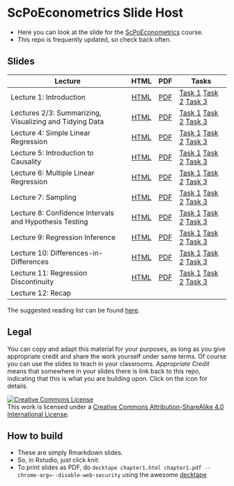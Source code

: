 # ScPoEconometrics Slide Host

* Here you can look at the slide for the [ScPoEconometrics](https://github.com/ScPoEcon/ScPoEconometrics) course.
* This repo is frequently updated, so check back often.


## Slides

| Lecture | HTML | PDF | Tasks |
|---------|:----:|:---:|-------|
| Lecture 1: Introduction | [HTML](https://raw.githack.com/ScPoEcon/ScPoEconometrics-Slides/master/chapter1/chapter1.html) | [PDF](https://rawcdn.githack.com/ScPoEcon/ScPoEconometrics-Slides/master/chapter1/chapter1.pdf) | [Task 1]()   [Task 2]()   [Task 3]() |
| Lectures 2/3: Summarizing, Visualizing and Tidying Data | [HTML](https://raw.githack.com/ScPoEcon/ScPoEconometrics-Slides/master/chapter2/chapter2.html) | [PDF](https://rawcdn.githack.com/ScPoEcon/ScPoEconometrics-Slides/master/chapter2/chapter2.pdf) | [Task 1]() [Task 2]() [Task 3]() |
| Lecture 4: Simple Linear Regression | [HTML](https://raw.githack.com/ScPoEcon/ScPoEconometrics-Slides/master/chapter3/chapter3.html) | [PDF](https://rawcdn.githack.com/ScPoEcon/ScPoEconometrics-Slides/master/chapter3/chapter3.pdf) | [Task 1]() [Task 2]() [Task 3]() |
| Lecture 5: Introduction to Causality | [HTML](https://raw.githack.com/ScPoEcon/ScPoEconometrics-Slides/master/chapter_causality/causality.html) | [PDF](https://rawcdn.githack.com/ScPoEcon/ScPoEconometrics-Slides/master/chapter_causality/causality.pdf) | [Task 1]() [Task 2]() [Task 3]() |
| Lecture 6: Multiple Linear Regression | [HTML](https://raw.githack.com/ScPoEcon/ScPoEconometrics-Slides/master/chapter4/chapter4.html) | [PDF](https://rawcdn.githack.com/ScPoEcon/ScPoEconometrics-Slides/master/chapter4/chapter4.pdf) | [Task 1]() [Task 2]() [Task 3]() |
| Lecture 7: Sampling | [HTML](https://raw.githack.com/ScPoEcon/ScPoEconometrics-Slides/master/chapter6/chapter6.html) | [PDF](https://rawcdn.githack.com/ScPoEcon/ScPoEconometrics-Slides/master/chapter6/chapter6.pdf) | [Task 1]() [Task 2]() [Task 3]() |
Lecture 8: Confidence Intervals and Hypothesis Testing | [HTML](https://raw.githack.com/ScPoEcon/ScPoEconometrics-Slides/master/chapter_CI_hypothesis/CI_and_hypothesis_test.html) | [PDF](https://rawcdn.githack.com/ScPoEcon/ScPoEconometrics-Slides/master/chapter_CI_hypothesis/CI_and_hypothesis_test.pdf) | [Task 1]() [ Task 2]() [Task 3]() |
| Lecture 9: Regression Inference | [HTML](https://raw.githack.com/ScPoEcon/ScPoEconometrics-Slides/master/chapter_reginference/reg_inference.html) | [PDF](https://rawcdn.githack.com/ScPoEcon/ScPoEconometrics-Slides/master/chapter_reginference/reg_inference.pdf) | [Task 1]() [Task 2]() [Task 3]() |
| Lecture 10: Differences-in-Differences | [HTML](https://raw.githack.com/ScPoEcon/ScPoEconometrics-Slides/master/chapter_did/chapter_did.html) | [PDF](https://rawcdn.githack.com/ScPoEcon/ScPoEconometrics-Slides/master/chapter_did/chapter_did.pdf) | [Task 1]() [Task 2]() [Task 3]() |
| Lecture 11: Regression Discontinuity | [HTML](https://raw.githack.com/ScPoEcon/ScPoEconometrics-Slides/master/chapter-RDD/RDD.html) | [PDF](https://rawcdn.githack.com/ScPoEcon/ScPoEconometrics-Slides/master/chapter-RDD/RDD.pdf) | [Task 1]() [Task 2]() [Task 3]() |
| Lecture 12: Recap | | | |

The suggested reading list can be found [here](https://github.com/ScPoEcon/ScPoEconometrics-Slides/blob/master/syllabus.md).

## Legal

You can copy and adapt this material for your purposes, as long as you give appropriate credit and share the work yourself  under same terms. Of course you can use the slides to teach in your classrooms. *Appropriate Credit* means that somewhere in your slides there is link back to this repo, indicating that this is what you are building upon. Click on the icon for details.

<a rel="license" href="http://creativecommons.org/licenses/by-sa/4.0/"><img alt="Creative Commons License" style="border-width:0" src="https://i.creativecommons.org/l/by-sa/4.0/88x31.png" /></a><br />This work is licensed under a <a rel="license" href="http://creativecommons.org/licenses/by-sa/4.0/">Creative Commons Attribution-ShareAlike 4.0 International License</a>.

## How to build

* These are simply Rmarkdown slides.
* So, in Rstudio, just click *knit*.
* To print slides as PDF, do 
```decktape chapter1.html chapter1.pdf --chrome-arg=--disable-web-security```
using the awesome [decktape](https://github.com/astefanutti/decktape)

